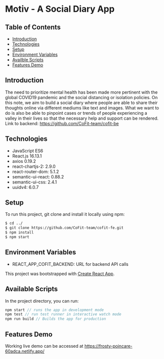 # Motiv - A Social Diary App

## Table of Contents

- [Introduction](#Introduction)
- [Technologies](#Technologies)
- [Setup](#Setup)
- [Environment Variables](#Environment-Variables)
- [Availble Scripts](#Available-Scripts)
- [Features Demo](#Features-Demo)

## Introduction

The need to prioritize mental health has been made more pertinent with the global COVID19 pandemic and the social distancing or isolation policies. On this note, we aim to build a social diary where people are able to share their thoughts online via different mediums like text and images. What we want to do is also be able to pinpoint cases or trends of people experiencing a valley in their lives so that the necessary help and support can be rendered. Link to backend: https://github.com/CoFit-team/cofit-be

## Technologies

- JavaScript ES6
- React.js 16.13.1
- axios 0.19.2
- react-chartjs-2: 2.9.0
- react-router-dom: 5.1.2
- semantic-ui-react: 0.88.2
- semantic-ui-css: 2.4.1
- uuidv4: 6.0.7

## Setup

To run this project, git clone and install it locally using npm:

```bash
$ cd ../
$ git clone https://github.com/CoFit-team/cofit-fe.git
$ npm install
$ npm start
```

## Environment Variables

- REACT_APP_COFIT_BACKEND: URL for backend API calls

This project was bootstrapped with [Create React App](https://github.com/facebook/create-react-app).

## Available Scripts

In the project directory, you can run:

```js
npm start // runs the app in development mode
npm test // run test runner in interactive watch mode
npm run build // Builds the app for production
```

## Features Demo

Working live demo can be accessed at https://frosty-poincare-60adca.netlify.app/
